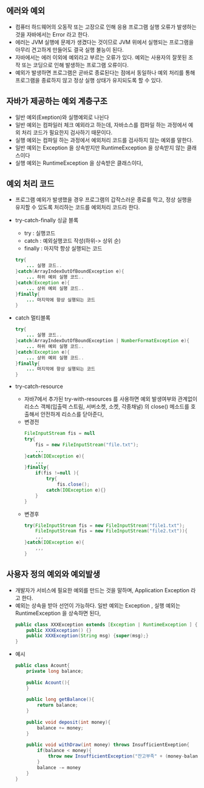## 에러와 예외 
- 컴퓨터 하드웨어의 오동작 또는 고장으로 인해 응용 프로그램 실행 오류가 발생하는 것을 자바에서는 Error 라고 한다. 
- 에러는 JVM 실행에 문제가 생겼다는 것이므로 JVM 위에서 실행되는 프로그램을 아무리 견고하게 만들어도 결국 실행 불능이 된다.
- 자바에서는 에러 이외에 예외라고 부르는 오류가 있다. 예외는 사용자의 잘못된 조작 또는 코딩으로 인해 발생하는 프로그램 오류이다.
- 예외가 발생하면 프로그램은 곧바로 종료된다는 점에서 동일하나 예외 처리를 통해 프로그램을 종료하지 않고 정상 실행 상태가 유지되도록 할 수 있다.

## 자바가 제공하는 예외 계층구조
- 일반 예외(Exeption)와 실행예외로 나뉜다
- 일반 예외는 컴파일러 체크 예외라고 하는데, 자바소스를 컴파일 하는 과정에서 예외 처리 코드가 필요한지 검사하기 때문이다.
- 실행 예외는 컴파일 하는 과정에서 예외처리 코드를 검사하지 않는 예외를 말한다.
- 일반 예외는 Exception 을 상속받지만 RuntimeException 을 상속받지 않는 클래스이다
- 실행 예외는 RuntimeException 을 상속받은 클래스이다,

## 예외 처리 코드
- 프로그램 예외가 발생했을 경우 프로그램의 갑작스러운 종료를 막고, 정상 실행을 유지할 수 있도록 처리하는 코드를 예외처리 코드라 한다.

- try-catch-finally 싱글 블록
	- try : 실행코드
	- catch : 예외실행코드 작성(하위-> 상위 순)
	- finally : 마지막 항상 실행되는 코드
	```java
	try{
		... 실행 코드.. 
	}catch(ArrayIndexOutOfBoundException e){
		... 하위 예외 실행 코드..
	}catch(Exception e){
		... 상위 예외 실행 코드..
	}finally{
		... 마지막에 항상 실행되는 코드
	}
	```
- catch 멀티블록
	```java
	try{
		... 실행 코드.. 
	}catch(ArrayIndexOutOfBoundException | NumberFormatException e){
		... 하위 예외 실행 코드..
	}catch(Exception e){
		... 상위 예외 실행 코드..
	}finally{
		... 마지막에 항상 실행되는 코드
	}
	```
- try-catch-resource
	- 자바7에서 추가된 try-with-resources 를 사용하면 예외 발생여부와 관계없이 리소스 객체(입출력 스트림, 서버소켓, 소켓, 각종채널) 의 close() 메소드를 호출해서 안전하게 리소스를 닫아준다,
	-  변경전
		```java
		FileInputStream fis = null 
		try{
			fis = new FileInputStream("file.txt");
			...
		}catch(IOException e){
			...
		}finally{
			if(fis !=null ){
				try{
					fis.close();
				catch(IOException e){}
			}
		}
		```
	- 변경후
		```java
		try(FileInputStream fis = new FileInputStream("file1.txt");
			FileInputStream fis = new FileInputStream("file2.txt")){
			,,,
		}catch(IOException e){
			,,,
		}
		``` 
## 사용자 정의 예외와 예외발생
-  개발자가 서비스에 필요한 예외를 만드는 것을 말하며, Application Exception 라고 한다.
- 예외는 상속을 받아 선언이 가능하다. 일반 예외는 Exception , 실행 예외는 RuntimeException 을 상속하면 된다,
	```java
	public class XXXException extends [Exception | RuntimeException ] {
		public XXXException() {}
		public XXXException(String msg) {super(msg);}
	}
	```
- 예시 
	```java
	public class Acount{
		private long balance;
		
		public Acount(){
		}
		
		public long getBalance(){
			return balance;
		}
		
		public void deposit(int money){
			balance += money;
		}
		
		public void withDraw(int money) throws InsufficientExeption{
			if(balance < money){
				throw new InsufficientException("잔고부족" + (money-balance) + "모자람");
			}
			balance -= money 
		}
	}
	```
